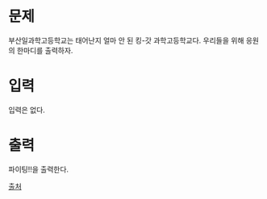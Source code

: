 # 문제

부산일과학고등학교는 태어난지 얼마 안 된 킹-갓 과학고등학교다. 우리들을 위해 응원의 한마디를 출력하자.

# 입력

입력은 없다.

# 출력

파이팅!!을 출력한다.

[출처](https://www.acmicpc.net/problem/15962)
